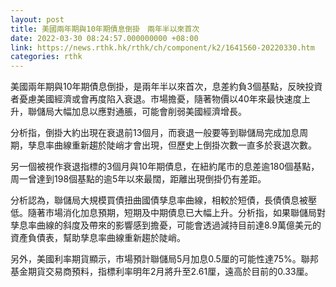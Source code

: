 ```yaml
---
layout: post
title: 美國兩年期與10年期債息倒掛　兩年半以來首次
date: 2022-03-30 08:24:57.000000000 +08:00
link: https://news.rthk.hk/rthk/ch/component/k2/1641560-20220330.htm
categories: rthk
---
```


美國兩年期與10年期債息倒掛，是兩年半以來首次，息差約負3個基點，反映投資者憂慮美國經濟或會再度陷入衰退。市場擔憂，隨著物價以40年來最快速度上升，聯儲局大幅加息以應對通脹，可能會削弱美國經濟增長。

分析指，倒掛大約出現在衰退前13個月，而衰退一般要等到聯儲局完成加息周期，孳息率曲線重新趨於陡峭才會出現，但歷史上倒掛次數一直多於衰退次數。

另一個被視作衰退指標的3個月與10年期債息，在紐約尾市的息差逾180個基點，周一曾達到198個基點的逾5年以來最闊，距離出現倒掛仍有差距。

分析認為，聯儲局大規模買債扭曲國債孳息率曲線，相較於短債，長債債息被壓低。隨著市場消化加息預期，短期及中期債息已大幅上升。分析指，如果聯儲局對孳息率曲線的斜度及帶來的影響感到擔憂，可能會透過減持目前達8.9萬億美元的資產負債表，幫助孳息率曲線重新趨於陡峭。

另外，美國利率期貨顯示，市場預計聯儲局5月加息0.5厘的可能性達75%。聯邦基金期貨交易商預料，指標利率明年2月將升至2.61厘，遠高於目前的0.33厘。
